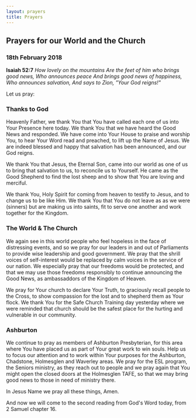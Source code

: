 ```yaml
---
layout: prayers
title: Prayers
---
```

## Prayers for our World and the Church 
### 18th February 2018

__Isaiah 52:7__ _How lovely on the mountains Are the feet of him who brings good news, Who announces peace And brings good news of happiness, Who announces salvation, And says to Zion, "Your God reigns!"_

Let us pray:

### Thanks to God
Heavenly Father, we thank You that You have called each one of us into Your Presence here today. We thank You that we have heard the Good News and responded. We have come into Your House to praise and worship You, to hear Your Word read and preached, to lift up the Name of Jesus. We are indeed blessed and happy that salvation has been announced, and our God reigns.

We thank You that Jesus, the Eternal Son, came into our world as one of us to bring that salvation to us, to reconcile us to Yourself. He came as the Good Shepherd to find the lost sheep and to show that You are loving and merciful. 

We thank You, Holy Spirit for coming from heaven to testify to Jesus, and to change us to be like Him. We thank You that You do not leave as as we were (sinners) but are making us into saints, fit to serve one another and work together for the Kingdom. 

### The World & The Church
We again see in this world people who feel hopeless in the face of distressing events, and so we pray for our leaders in and out of Parliaments to provide wise leadership and good government. We pray that the shrill voices of self-interest would be replaced by calm voices in the service of our nation. We especially pray that our freedoms would be protected, and that we may use those freedoms responsibly to continue announcing the Good News, as ambassaddors of the Kingdom of Heaven. 

We pray for Your church to declare Your Truth, to graciously recall people to the Cross, to show compassion for the lost and to shepherd them as Your flock. We thank You for the Safe Church Training day yesterday where we were reminded that church should be the safest place for the hurting and vulnerable in our community. 

### Ashburton
We continue to pray as members of Ashburton Presbyterian, for this area where You have placed us as part of Your great work to win souls. Help us to focus our attention and to work within Your purposes for the Ashburton, Chadstone, Holmesglen and Waverley areas. We pray for the ESL program, the Seniors ministry, as they reach out to people and we pray again that You might open the closed doors at the Holmesglen TAFE, so that we may bring good news to those in need of ministry there.  

In Jesus Name we pray all these things, Amen.

And now we will come to the second reading from God's Word today, from 2 Samuel chapter 16.

